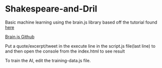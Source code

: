 # Shakespeare-and-Dril
Basic machine learning using the brain.js library
based off the tutorial found <a href="https://itnext.io/you-can-build-a-neural-network-in-javascript-even-if-you-dont-really-understand-neural-networks-e63e12713a3">here</a>

<a href="https://github.com/BrainJS/brain.js">Brain.js Github</a>

Put a quote/excerpt/tweet in the execute line in the script.js file(last line) to and then open the console from the index.html to see result

To train the AI, edit the training-data.js file.
